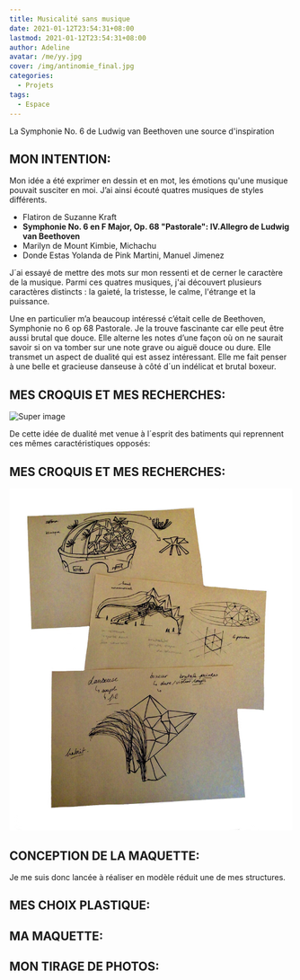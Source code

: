 ```yaml
---
title: Musicalité sans musique
date: 2021-01-12T23:54:31+08:00
lastmod: 2021-01-12T23:54:31+08:00
author: Adeline
avatar: /me/yy.jpg
cover: /img/antinomie_final.jpg
categories:
  - Projets
tags:
  - Espace
---
```

La Symphonie No. 6 de Ludwig van Beethoven une source d'inspiration

<!--more-->


## MON INTENTION:
Mon idée a été exprimer en dessin et en mot, les émotions qu'une musique pouvait susciter en moi. J’ai ainsi écouté quatres musiques de styles différents.

- Flatiron de Suzanne Kraft
- **Symphonie No. 6 en F Major, Op. 68 "Pastorale": IV.Allegro de Ludwig van Beethoven**
- Marilyn de Mount Kimbie, Michachu
- Donde Estas Yolanda de Pink Martini, Manuel Jimenez

J´ai essayé de mettre des mots sur mon ressenti et de cerner le caractère de la musique. Parmi ces quatres musiques, j'ai découvert plusieurs caractères distincts :  la gaieté, la tristesse, le calme, l'étrange et la puissance.

Une en particulier m’a beaucoup intéressé c’était celle de Beethoven, Symphonie no 6 op 68 Pastorale. Je la trouve fascinante car elle peut être aussi brutal que douce. Elle alterne les notes d’une façon où on ne saurait savoir si on va tomber sur une note grave ou aiguë douce ou dure. Elle transmet un aspect de dualité qui est assez intéressant. Elle me fait penser à une belle et gracieuse danseuse à côté d´un indélicat et brutal boxeur. 

## MES CROQUIS ET MES RECHERCHES:
![Super image](/img/.jpg)

De cette idée de dualité met venue à l´esprit des batiments qui reprennent ces mêmes caractéristiques opposés:

## MES CROQUIS ET MES RECHERCHES:
![Super image](/img/croquis_musique.jpg)

## CONCEPTION DE LA MAQUETTE:
Je me suis donc lancée à réaliser en modèle réduit une de mes structures.

## MES CHOIX PLASTIQUE:

## MA MAQUETTE:

## MON TIRAGE DE PHOTOS:
